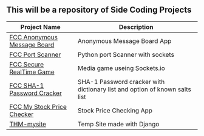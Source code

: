 This will be a repository of Side Coding Projects
------


| Project Name                     | Description         |
| -------------------------------- | ------------------ |
| [FCC Anonymous Message Board][1] | Anonymous Message Board App |
| [FCC Port Scanner][2]            | Python port Scanner with sockets |
| [FCC Secure RealTime Game][3]    | Media game useing Sockets.io |
| [FCC SHA-1 Password Cracker][4]  | SHA-1 Password cracker with dictionary list and option of known salts list |
| [FCC My Stock Price Checker][5]  | Stock Price Checking App   |
| [THM-mysite][6]                  | Temp Site made with Django |


[1]: ./FCC-AnonymousMessageBoard
[2]: ./FCC-PortScanner
[3]: ./FCC-SecureRealTimeMultiplayerGame
[4]: ./FCC-SHA-1PasswordCracker
[5]: ./FCC-StockPriceChecker
[6]: ./THM-mysite
